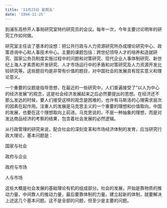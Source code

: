 ```yaml
---
title: '11月25日 星期五'
date: '1994-11-25'
---
```


到浦东高桥开人事局研究室特约研究员的会议。每年一次，今年主要讨论明年的研究工作如何做。

研究室主任谈了基本的设想：把公共行政与人力资源研究所办成理论研究中心、政策咨询中心和人事技术中心。主要的课题包括：跨世纪领导人才的培养和造就研究、国家公务员制度实施过程中的问题和对策研究、现代企业人事体制研究、新世纪上海人才素质和开发研究、人才市场运行中的矛盾和对策研究及人力资源开发比较研究等。这些题目均是非常有价值的题目，对中国社会的发展具有现实意义和理论意义。

一个重要的议题是指导思想，在最近的一些研究中，人们普遍接受了"以人为中心的经济发展"的观念，这是社会经济发展起来之后必然要提出的思想。在经济还不那么发达的时候，要人们接受这样的观念是困难的，也许有马斯洛的心理需求层次的因素在起作用。注重人的发展是马克思主义的一个重要的理想和价值取向。中国的发展，也要在这个理想取向上前进。马克思说的，不是一种抽象的理想，而是对发达商品经济的考察的结果，包含着社会发展的必然逻辑。

从行政管理的研究来说，配合社会的深刻变革和市场经济体制的发育，应当研究行政大理论，基本问题是：

国家与社会

政府与企业

政府与市场

人与市场

这些大概是社会发展的基础理论有机的组成部分。社会的发展，开始是靠物质的推动力量，中间靠人的推动力量，最后要靠体制的力量。建立起新的体制，就要解决上述这几个基本问题。这不是全部的问题，但至少是主要的问题。

